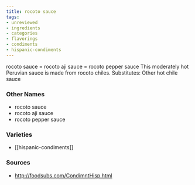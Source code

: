 ```yaml
---
title: rocoto sauce
tags:
- unreviewed
- ingredients
- categories
- flavorings
- condiments
- hispanic-condiments
---
```

rocoto sauce = rocoto aji sauce = rocoto pepper sauce This moderately hot Peruvian sauce is made from rocoto chiles. Substitutes: Other hot chile sauce

### Other Names

* rocoto sauce
* rocoto aji sauce
* rocoto pepper sauce

### Varieties

* [[hispanic-condiments]]

### Sources
* http://foodsubs.com/CondimntHisp.html
